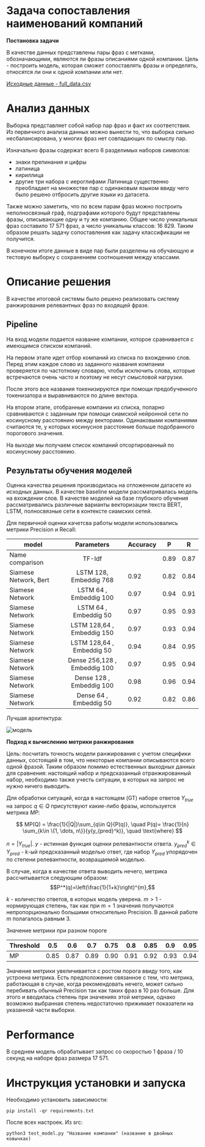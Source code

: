 # Задача сопоставления наименований компаний

**Постановка задачи**

В качестве данных представлены пары фраз с метками, обозначающими, являются ли
фразы описаниями одной компании. Цель - построить модель, которая сможет сопоставлять
фразы и определять, относятся ли они к одной компании или нет.

[Исходные данные - full_data.csv](https://drive.google.com/drive/folders/1N-s6r0vYi_XO79_Bp8sCsm9ylFFyp3V3?usp=sharing)

# Анализ данных

Выборка представляет собой набор пар фраз и факт их соответствия. Из первичного анализа данных можно вынести то, что выборка сильно несбалансирована, у многих фраз нет совпадающих по смыслу пар. 

Изначально фразы содержат всего 6 разделимых наборов символов:
* знаки препинания и цифры
* латиница
* кириллица
* другие три набора с иероглифами
Латиница существенно преобладает на множестве пар с одинаковым языком ввиду чего было решено отбросить другие языки из датасета.

Также можно заметить, что по всем парам фраз можно построить неполносвязный граф, подграфами которого будут представлены фразы, описывающие одну и ту же компанию. Общее число уникальных фраз составило 17 571 фраз, а число уникальны классов: 16 829. Таким образом решать задачу сопоставления как задачу классификации не получится.

В конечном итоге данные в виде пар были разделены на обучающую и тестовую выборку с сохранением соотношения между классами.

# Описание решения

В качестве итоговой системы было решено реализовать систему ранжирования релевантных фраз по входящей фразе.

## Pipeline

На вход модели подается название компании, которое сравнивается с имеющимся списком компаний. 

На первом этапе идет отбор компаний из списка по вхождению слов. Перед этим каждое слово из заданного названия компании проверяется по частотному словарю, чтобы исключить слова, которые встречаются очень часто и поэтому не несут смысловой нагрузки. 

После этого все названия токенизируются при помощи предобученного токенизатора и выравниваются по длине вектора.

На втором этапе, отобранные компании из списка, попарно сравниваются с заданным при помощи сиамской нейронной сети по косинусному расстоянию между векторами. Одинаковыми компаниями считаются те, у которых косинусное расстояние больше подобранного порогового значения.

На выходе мы получаем список компаний отсортированный по косинусному расстоянию.

## Результаты обучения моделей

Оценка качества решения производилась на отложенном датасете из исходных данных. В качестве baseline модели рассматривалась модель на вхождении слов. В качестве моделей на базе глубокого обучения рассматривались различные варианты векторизации текста BERT, LSTM, полносвязные сети в контексте сиамских сетей.

Для первичной оценки качетсва работы модели использовались метрики Precision и Recall:

| model     | Parameters                      | Accuracy    |  P  | R    |
| ----------|:-------------------------------:| -----       |-----|------|
| Name comparison | TF-Idf                    |             | 0.89| 0.87 |
| Siamese Network, Bert |LSTM 128, Embeddig 768           | 0.92        | 0.82| 0.84 |
| Siamese Network       |LSTM 64 , Embeddig 100           | 0.97        | 0.94| 0.91 |
| Siamese Network       |LSTM 64 , Embeddig 50            | 0.97        | 0.95| 0.93 |
| Siamese Network       |LSTM 128,64 , Embeddig 150       | 0.97        | 0.93| 0.94 |
| Siamese Network       |LSTM 128,64 , Embeddig 50        | 0.94        | 0.84| 0.95 |
| Siamese Network       |Dense 256,128 , Embeddig 100     | 0.97        | 0.95| 0.94 |
| Siamese Network       |Dense 128 , Embeddig 100         | 0.98        | 0.96| 0.94 |
| Siamese Network       |Dense 64 , Embeddig 50           | 0.92        | 0.82| 0.86 |

Лучшая архитектура:

![модель](https://user-images.githubusercontent.com/64748758/198024052-0e990c2d-2b42-44c3-a87f-583bc054970c.png)

 **Подход к вычислению метрики ранжирования**

Цель: посчитать точность модели ранжирования с учетом специфики данных, состоящей в том, что некоторые компании описываются всего одной фразой. Таким образом помимо естественных выходных данных для сравнения: настоящий набор и предсказанный отранжированный набор, необходимо также учесть ситуации, в которых на запрос не нужно ничего выводить.

Для обработки ситуаций, когда в настоящем (GT) наборе ответов $Y_{true}$ на запрос $q\in Q$ присутствуют какие-либо фразы, используется метрика $MP$:

$$
MP(Q) = \frac{1}{|Q|}\sum_{q\in Q}{P(q)},
\quad P(q)= \frac{1}{n} \sum_{k\in \{1, \dots, n\}}{y(y_{pred}^k)},
\quad \text{where}
$$

$n=|Y_{true}|$. $y$ - истинная функция оценки релевантности ответа. $y_{pred}^k \in Y_{pred}$ - $k$-ый предсказанный моделью ответ, где набор $Y_{pred}$ упорядочен по степени релевантности, возвращаемой моделью.

В случае, когда в качестве ответа выводить нечего, метрика рассчитывается следующим образом:
$$P^*(q)=\left(\frac{1}{1+k}\right)^{m},$$

$k$ - количество ответов, в которых модель уверена. $m>1$ - нормирующая степень, так как при $m=1$ значения получаются непропорционально большими относительно Precision. В данной работе $m$ полагалось равным $3$.

Значение метрики при разном пороге

|   Threshold | 0.5 | 0.6  | 0.7 | 0.75 | 0.8 | 0.85 | 0.9 | 0.95 |
| ------------|-----|------|-----|------|-----|------|-----|------|
|    MP       |0.85 |0.87   |0.89 |0.90  |0.91 |0.92  |0.93 |0.94  |

Значение метрики увеличивается с ростом порога ввиду того, как устроена метрика.
Есть предположение связанное с тем, что метрика, работающая в случае, когда рекомендовать нечего, может
сильно перебивать обычный Precision так как таких фраз в 10 раз больше. Для этого и вводилась степень при значениях этой метрики,
однако возможно выбранная степень недостаточно прижимает показатели на указанной части выборки.

# Performance

В среднем модель обрабатывает запрос со скоростью 1 фраза / 10 секунд на наборе фраз размера 17 571. 

# Инструкция установки и запуска

Необходимо установить зависимости:

    pip install -qr requirements.txt

После всех настроек. Из src:

    python3 test_model.py "Название компании" (название в двойных ковычках)
